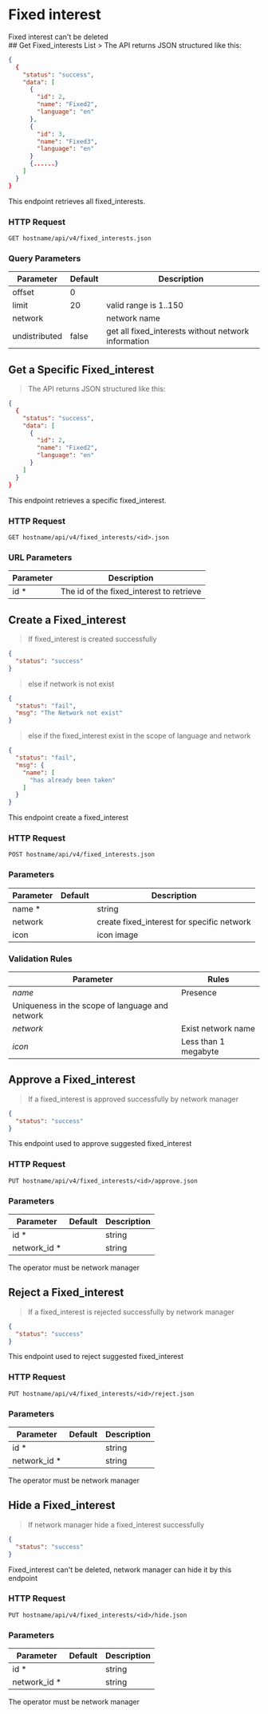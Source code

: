 # Fixed interest
<aside class="warning">Fixed interest can't be deleted</aside>
## Get Fixed_interests List
> The API returns JSON structured like this:

```json
{
  {
    "status": "success",
    "data": [
      {
        "id": 2,
        "name": "Fixed2",
        "language": "en"
      },
      {
        "id": 3,
        "name": "Fixed3",
        "language": "en"
      }
      {......}
    ]
  }
}
```

This endpoint retrieves all fixed_interests.

### HTTP Request

`GET hostname/api/v4/fixed_interests.json`

### Query Parameters

Parameter | Default | Description
--------- | ------- | -----------
offset | 0 |
limit| 20 | valid range is 1..150
network |  | network name | get all fixed_interests of a specific network
undistributed| false | get all fixed_interests without network information


## Get a Specific Fixed_interest

> The API returns JSON structured like this:

```json
{
  {
    "status": "success",
    "data": [
      {
        "id": 2,
        "name": "Fixed2",
        "language": "en"
      }
    ]
  }
}
```

This endpoint retrieves a specific fixed_interest.
### HTTP Request

`GET hostname/api/v4/fixed_interests/<id>.json`

### URL Parameters

Parameter | Description
--------- | -----------
id * | The id of the fixed_interest to retrieve

## Create a Fixed_interest
> If fixed_interest is created successfully

```json
{
  "status": "success"
}
```

> else if network is not exist

```json
{
  "status": "fail",
  "msg": "The Network not exist"
}
```

> else if the fixed_interest exist in the scope of language and network

```json
{
  "status": "fail",
  "msg": {
    "name": [
      "has already been taken"
    ]
  }
}
```

This endpoint create a fixed_interest

### HTTP Request

`POST hostname/api/v4/fixed_interests.json`

### Parameters

Parameter | Default | Description
--------- | ------- | -----------
name * |  | string
network |  | create fixed_interest for specific network
icon|  | icon image

### Validation Rules

Parameter |  Rules
--------- |  -----------
*name* | Presence
 | Uniqueness in the scope of language and network
*network* | Exist network name
*icon* | Less than 1 megabyte

## Approve a Fixed_interest

> If a fixed_interest is approved successfully by network manager

```json
{
  "status": "success"
}
```

This endpoint used to approve suggested fixed_interest

### HTTP Request

`PUT hostname/api/v4/fixed_interests/<id>/approve.json`

### Parameters

Parameter | Default | Description
--------- | ------- | -----------
id * |  | string
network_id * |  | string

<aside class="success">
The operator must be network manager
</aside>


## Reject a Fixed_interest

> If a fixed_interest is rejected successfully by network manager

```json
{
  "status": "success"
}
```

This endpoint used to reject suggested fixed_interest

### HTTP Request

`PUT hostname/api/v4/fixed_interests/<id>/reject.json`

### Parameters

Parameter | Default | Description
--------- | ------- | -----------
id * |  | string
network_id * |  | string

<aside class="success">
The operator must be network manager
</aside>


## Hide a Fixed_interest

> If network manager hide a fixed_interest successfully

```json
{
  "status": "success"
}
```

Fixed_interest can't be deleted, network manager can hide it by this endpoint

### HTTP Request

`PUT hostname/api/v4/fixed_interests/<id>/hide.json`

### Parameters

Parameter | Default | Description
--------- | ------- | -----------
id * |  | string
network_id * |  | string

<aside class="success">
The operator must be network manager
</aside>
